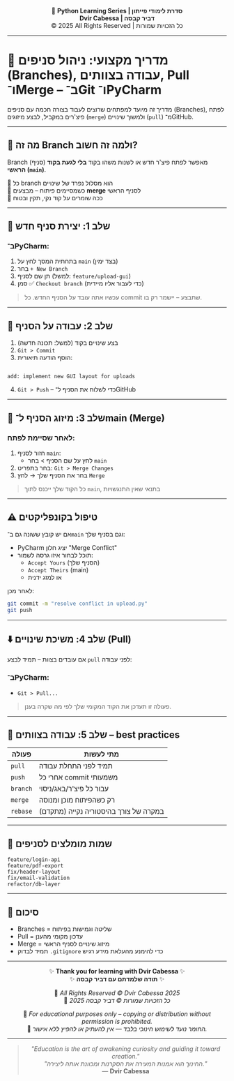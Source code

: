 <!-- DC_HEADER_START -->
<div align="center">

🐍 **Python Learning Series | סדרת לימודי פייתון**  
**Dvir Cabessa | דביר קבסה**  
© 2025 All Rights Reserved | כל הזכויות שמורות

</div>

---
<!-- DC_HEADER_END -->

# 🌿 מדריך מקצועי: ניהול סניפים (Branches), עבודה בצוותים, Pull ו־Merge – ב־Git ו־PyCharm

מדריך זה מיועד למפתחים שרוצים לעבוד בצורה חכמה עם סניפים (Branches), לפתח פיצ'רים במקביל, לבצע מיזוגים (`merge`) ולמשוך שינויים (`pull`) מ־GitHub.

---

## 📌 מה זה Branch ולמה זה חשוב?

Branch (סניף) מאפשר לפתח פיצ'ר חדש או לשנות משהו בקוד **בלי לגעת בקוד הראשי (`main`)**.

🔸 כל branch הוא מסלול נפרד של שינויים  
🔸 כשמסיימים פיתוח – מבצעים **merge** לסניף הראשי  
🔸 ככה שומרים על קוד נקי, תקין ובטוח

---

## 🔄 שלב 1: יצירת סניף חדש

### ב־PyCharm:
1. בתחתית המסך לחץ על `main` (בצד ימין)
2. בחר `+ New Branch`
3. תן שם לסניף (למשל: `feature/upload-gui`)
4. סמן ✅ `Checkout branch` (כדי לעבור אליו מיידית)

> עכשיו אתה עובד על הסניף החדש. כל commit שתבצע – יישמר רק בו.

---

## 🧪 שלב 2: עבודה על הסניף

1. בצע שינויים בקוד (למשל: תכונה חדשה)
2. `Git > Commit`
3. הוסף הודעה תיאורית:
```

add: implement new GUI layout for uploads

````
4. `Git > Push` – כדי לשלוח את הסניף ל־GitHub

---

## 🔗 שלב 3: מיזוג הסניף ל־main (Merge)

### לאחר שסיימת לפתח:

1. חזור לסניף `main`:
   - לחץ על שם הסניף > בחר `main`
2. בחר בתפריט: `Git > Merge Changes`
3. בחר את הסניף שלך → לחץ `Merge`

> כל הקוד שלך ייכנס לתוך `main`, בתנאי שאין התנגשויות

---

## ⚠️ טיפול בקונפליקטים

אם יש קובץ ששונה גם ב־`main` וגם בסניף שלך:
- PyCharm יציג חלון "Merge Conflict"
- תוכל לבחור איזו גרסה לשמור:
  - `Accept Yours` (הסניף שלך)
  - `Accept Theirs` (main)
  - או למזג ידנית

לאחר מכן:
```bash
git commit -m "resolve conflict in upload.py"
git push
````

---

## ⬇️ שלב 4: משיכת שינויים (Pull)

אם עובדים בצוות – תמיד לבצע `pull` לפני עבודה:

### ב־PyCharm:

* `Git > Pull...`

> פעולה זו תעדכן את הקוד המקומי שלך לפי מה שקרה בענן.

---

## 🤝 שלב 5: עבודה בצוותים – best practices

| פעולה    | מתי לעשות                             |
| -------- | ------------------------------------- |
| `pull`   | תמיד לפני התחלת עבודה                 |
| `push`   | אחרי כל commit משמעותי                |
| `branch` | עבור כל פיצ'ר/באג/ניסוי               |
| `merge`  | רק כשהפיתוח מוכן ומנוסה               |
| `rebase` | במקרה של צורך בהיסטוריה נקייה (מתקדם) |

---

## 🧾 שמות מומלצים לסניפים

```
feature/login-api
feature/pdf-export
fix/header-layout
fix/email-validation
refactor/db-layer
```

---

## 🧠 סיכום

* Branches = שליטה וגמישות בפיתוח
* Pull = עדכון מקומי מהענן
* Merge = מיזוג שינויים לסניף הראשי
* תמיד לבדוק `.gitignore` כדי להימנע מהעלאת מידע רגיש

<!-- DC_FOOTER_START -->
---

<div align="center">

✨ **Thank you for learning with Dvir Cabessa** ✨  
✨ **תודה שלמדתם עם דביר קבסה** ✨  

📘 *All Rights Reserved © Dvir Cabessa 2025*  
📘 *כל הזכויות שמורות © דביר קבסה 2025*  

🔗 *For educational purposes only – copying or distribution without permission is prohibited.*  
🔗 *החומר נועד לשימוש חינוכי בלבד — אין להעתיק או להפיץ ללא אישור.*

---

> _"Education is the art of awakening curiosity and guiding it toward creation."_  
> _"החינוך הוא אמנות המעירה את הסקרנות ומכוונת אותה ליצירה."_  
> — **Dvir Cabessa**

</div>
<!-- DC_FOOTER_END -->

